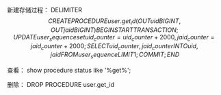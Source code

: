 

新建存储过程：
DELIMITER $$
CREATE PROCEDURE user.get_id(OUT uid BIGINT, OUT jaid BIGINT)
BEGIN
  START TRANSACTION;
      UPDATE user_sequence set uid_counter=uid_counter+2000, jaid_counter=jaid_counter+2000;
      SELECT uid_counter , jaid_counter INTO uid , jaid FROM user_sequence LIMIT 1;
  COMMIT;
END
$$


查看：
show procedure status like '%get%';



删除：
DROP PROCEDURE user.get_id